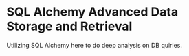 # SQL Alchemy Advanced Data Storage and Retrieval
Utilizing SQL Alchemy here to do deep analysis on DB quiries.
